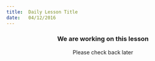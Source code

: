 ```yaml
---
title:  Daily Lesson Title
date:   04/12/2016
---
```


### <center>We are working on this lesson</center> 

 <center>Please check back later</center>